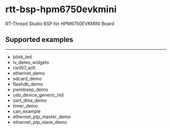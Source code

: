 # rtt-bsp-hpm6750evkmini
RT-Thread Studio BSP for HPM6750EVKMINI Board

## Supported examples
***
- blink_led
- lv_demo_widgets
- rw007_wifi
- ethernet_demo
- sdcard_demo
- flashdb_demo
- pwmbeep_demo
- usb_device_generic_hid
- uart_dma_demo
- timer_demo
- can_example
- ethernet_ptp_master_demo
- ethernet_ptp_slave_demo
